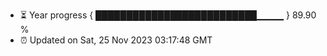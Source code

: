 - ⏳ Year progress { ██████████████████████████▁▁▁▁ } 89.90 %
- ⏰ Updated on Sat, 25 Nov 2023 03:17:48 GMT

